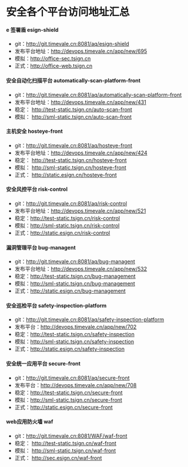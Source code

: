 # 安全各个平台访问地址汇总

#### e 签署盾 esign-shield
- git：http://git.timevale.cn:8081/aq/esign-shield
- 发布平台地址：http://devops.timevale.cn/app/new/695
- 模拟：http://office-sec.tsign.cn
- 正式：http://office-web.tsign.cn 

#### 安全自动化扫描平台 automatically-scan-platform-front
- git：http://git.timevale.cn:8081/aq/automatically-scan-platform-front
- 发布平台地址：http://devops.timevale.cn/app/new/431
- 稳定： http://test-static.tsign.cn/auto-scan-front
- 模拟： http://sml-static.tsign.cn/auto-scan-front


#### 主机安全 hosteye-front
- git：http://git.timevale.cn:8081/aq/hosteye-front
- 发布平台地址：http://devops.timevale.cn/app/new/424
- 稳定： http://test-static.tsign.cn/hosteye-front
- 模拟： http://sml-static.tsign.cn/hosteye-front
- 正式： http://static.esign.cn/hosteye-front


#### 安全风控平台 risk-control 
- git：http://git.timevale.cn:8081/aq/risk-control
- 发布平台地址：http://devops.timevale.cn/app/new/521
- 稳定：http://test-static.tsign.cn/risk-control
- 模拟：http://sml-static.tsign.cn/risk-control
- 正式：http://static.esign.cn/risk-control

#### 漏洞管理平台 bug-managent
- git：http://git.timevale.cn:8081/aq/bug-managent
- 发布平台地址：http://devops.timevale.cn/app/new/532
- 稳定：http://test-static.tsign.cn/bug-management
- 模拟：http://sml-static.tsign.cn/bug-management
- 正式：http://static.esign.cn/bug-management

#### 安全巡检平台 safety-inspection-platform
- git：http://git.timevale.cn:8081/aq/safety-inspection-platform
- 发布平台：http://devops.timevale.cn/app/new/702
- 稳定：http://test-static.tsign.cn/safety-inspection
- 模拟：http://sml-static.tsign.cn/safety-inspection
- 正式：http://static.esign.cn/safety-inspection

#### 安全统一应用平台 secure-front
- git：http://git.timevale.cn:8081/aq/secure-front
- 发布平台：http://devops.timevale.cn/app/new/708
- 稳定：http://test-static.tsign.cn/secure-front
- 模拟：http://sml-static.tsign.cn/secure-front
- 正式：http://static.esign.cn/secure-front

#### web应用防火墙 waf
- git：http://git.timevale.cn:8081/WAF/waf-front
- 稳定： http://test-static.tsign.cn/waf-front
- 模拟： http://sml-static.tsign.cn/waf-front
- 正式： http://sec.esign.cn/waf-front
